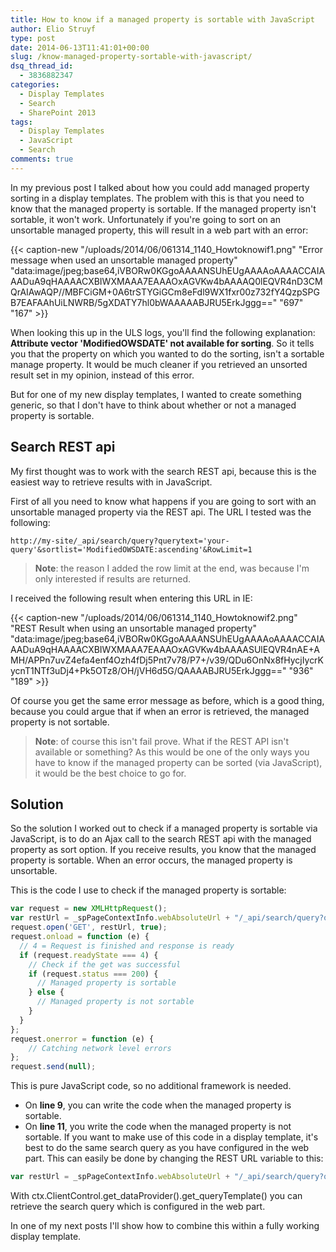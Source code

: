 ```yaml
---
title: How to know if a managed property is sortable with JavaScript
author: Elio Struyf
type: post
date: 2014-06-13T11:41:01+00:00
slug: /know-managed-property-sortable-with-javascript/
dsq_thread_id:
  - 3836882347
categories:
  - Display Templates
  - Search
  - SharePoint 2013
tags:
  - Display Templates
  - JavaScript
  - Search
comments: true
---
```


In my previous post I talked about how you could add managed property sorting in a display templates. The problem with this is that you need to know that the managed property is sortable. If the managed property isn't sortable, it won't work. Unfortunately if you're going to sort on an unsortable managed property, this will result in a web part with an error:

{{< caption-new "/uploads/2014/06/061314_1140_Howtoknowif1.png" "Error message when used an unsortable managed property"  "data:image/jpeg;base64,iVBORw0KGgoAAAANSUhEUgAAAAoAAAACCAIAAADuA9qHAAAACXBIWXMAAA7EAAAOxAGVKw4bAAAAQ0lEQVR4nD3CMQrAIAwAQP//MBFCiGM+0A6trSTYGiGCm8eFdl9WX1fxr00z732fY4QzpSPGB7EAFAAhUiLNWRB/5gXDATY7hl0bWAAAAABJRU5ErkJggg==" "697" "167" >}}

When looking this up in the ULS logs, you'll find the following explanation: **Attribute vector 'ModifiedOWSDATE' not available for sorting**. So it tells you that the property on which you wanted to do the sorting, isn't a sortable manage property. It would be much cleaner if you retrieved an unsorted result set in my opinion, instead of this error.

But for one of my new display templates, I wanted to create something generic, so that I don't have to think about whether or not a managed property is sortable.

## Search REST api

My first thought was to work with the search REST api, because this is the easiest way to retrieve results with in JavaScript.

First of all you need to know what happens if you are going to sort with an unsortable managed property via the REST api. The URL I tested was the following:

`http://my-site/_api/search/query?querytext='your-query'&sortlist='ModifiedOWSDATE:ascending'&RowLimit=1`

> **Note**: the reason I added the row limit at the end, was because I'm only interested if results are returned.

I received the following result when entering this URL in IE:

{{< caption-new "/uploads/2014/06/061314_1140_Howtoknowif2.png" "REST Result when using an unsortable managed property"  "data:image/jpeg;base64,iVBORw0KGgoAAAANSUhEUgAAAAoAAAACCAIAAADuA9qHAAAACXBIWXMAAA7EAAAOxAGVKw4bAAAASUlEQVR4nAE+AMH/APPn7uvZ4efa4enf4Ozh4fDj5Pnt7v78/P7+/v39/QDu6OnNx8fHycjIycrKycnT1NTf3uDj4+Pk5OTz8/OH/jVH6d5G/QAAAABJRU5ErkJggg==" "936" "189" >}}

Of course you get the same error message as before, which is a good thing, because you could argue that if when an error is retrieved, the managed property is not sortable.

> **Note**: of course this isn't fail prove. What if the REST API isn't available or something? As this would be one of the only ways you have to know if the managed property can be sorted (via JavaScript), it would be the best choice to go for.

## Solution

So the solution I worked out to check if a managed property is sortable via JavaScript, is to do an Ajax call to the search REST api with the managed property as sort option. If you receive results, you know that the managed property is sortable. When an error occurs, the managed property is unsortable.

This is the code I use to check if the managed property is sortable:

```javascript
var request = new XMLHttpRequest();
var restUrl = _spPageContextInfo.webAbsoluteUrl + "/_api/search/query?querytext='The-search-query'&sortlist='ManagedProperty:ascending'&RowLimit=1&selectproperties='Path'";
request.open('GET', restUrl, true);
request.onload = function (e) {
  // 4 = Request is finished and response is ready
  if (request.readyState === 4) {
    // Check if the get was successful
    if (request.status === 200) {
      // Managed property is sortable
    } else {
      // Managed property is not sortable
    }
  }
};
request.onerror = function (e) {
    // Catching network level errors
};
request.send(null);
```

This is pure JavaScript code, so no additional framework is needed.

*   On **line 9**, you can write the code when the managed property is sortable.
*   On **line 11**, you write the code when the managed property is not sortable.
If you want to make use of this code in a display template, it's best to do the same search query as you have configured in the web part. This can easily be done by changing the REST URL variable to this:

```javascript
var restUrl = _spPageContextInfo.webAbsoluteUrl + "/_api/search/query?querytext='" + ctx.ClientControl.get_dataProvider().get_queryTemplate() + "'&sortlist='ManagedProperty:ascending'&RowLimit=1&selectproperties='Path'";
```

With ctx.ClientControl.get_dataProvider().get_queryTemplate() you can retrieve the search query which is configured in the web part.

In one of my next posts I'll show how to combine this within a fully working display template.